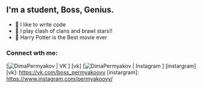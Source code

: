 ## I'm a student, Boss, Genius.
- 💪 I like to write code
- 🥅 I play clash of clans and brawl stars!!
- 🧙 Harry Potter is the Best movie ever

### Connect wth me:

[<img alight="left" alt=" DimaPermyakov | VK" widtn="22px" /> ] [vk]
[<img alight="left" alt=" DimaPermyakov | Instagram" widtn="22px" /> ] [instargram]
[vk]: https://vk.com/boss_permyakoovv
[instargram]: https://www.instagram.com/permyakoovv/
